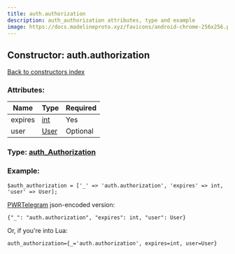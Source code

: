 ```yaml
---
title: auth.authorization
description: auth_authorization attributes, type and example
image: https://docs.madelineproto.xyz/favicons/android-chrome-256x256.png
---
```

## Constructor: auth.authorization  
[Back to constructors index](index.md)



### Attributes:

| Name     |    Type       | Required |
|----------|---------------|----------|
|expires|[int](../types/int.md) | Yes|
|user|[User](../types/User.md) | Optional|



### Type: [auth\_Authorization](../types/auth_Authorization.md)


### Example:

```
$auth_authorization = ['_' => 'auth.authorization', 'expires' => int, 'user' => User];
```  

[PWRTelegram](https://pwrtelegram.xyz) json-encoded version:

```
{"_": "auth.authorization", "expires": int, "user": User}
```


Or, if you're into Lua:  


```
auth_authorization={_='auth.authorization', expires=int, user=User}

```


